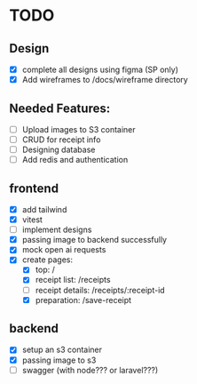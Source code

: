 # TODO

## Design
- [x] complete all designs using figma (SP only)
- [x] Add wireframes to /docs/wireframe directory

## Needed Features:
- [ ] Upload images to S3 container
- [ ] CRUD for receipt info
- [ ] Designing database 
- [ ] Add redis and authentication

## frontend
- [x] add tailwind
- [x] vitest
- [ ] implement designs
- [x] passing image to backend successfully
- [x] mock open ai requests
- [x] create pages:
  - [x] top: /
  - [x] receipt list: /receipts
  - [ ] receipt details: /receipts/:receipt-id
  - [x] preparation: /save-receipt

## backend
- [x] setup an s3 container
- [x] passing image to s3
- [ ] swagger (with node??? or laravel???)